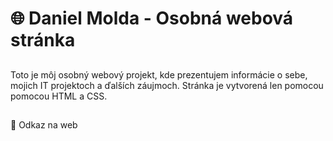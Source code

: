 # 🌐 Daniel Molda - Osobná webová stránka
##
Toto je môj osobný webový projekt, kde prezentujem informácie o sebe, mojich IT projektoch a ďalších záujmoch. Stránka je vytvorená len pomocou pomocou HTML a CSS.
##
🔗 Odkaz na web
